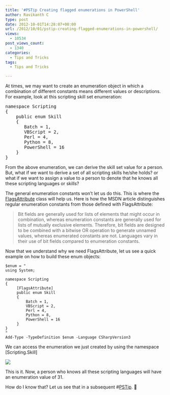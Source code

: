 ```yaml
---
title: '#PSTip Creating flagged enumerations in PowerShell'
author: Ravikanth C
type: post
date: 2012-10-01T14:28:07+00:00
url: /2012/10/01/pstip-creating-flagged-enumerations-in-powershell/
views:
  - 10534
post_views_count:
  - 1340
categories:
  - Tips and Tricks
tags:
  - Tips and Tricks

---
```

At times, we may want to create an enumeration object in which a combination of different constants means different values or descriptions. For example, look at this scripting skill set enumeration:

<pre class="brush: powershell; title: ; notranslate" title="">namespace Scripting
{
    public enum Skill
    {
       Batch = 1,
       VBScript = 2,
       Perl = 4,
       Python = 8,
       PowerShell = 16
    }
}
</pre>

From the above enumeration, we can derive the skill set value for a person. But, what if we want to derive a set of all scripting skills he/she holds? or what if we want to assign a value to a person to denote that he knows all these scripting languages or skills?

The general enumeration constants won’t let us do this. This is where the [FlagsAttribute][1] class will help us. Here is how the MSDN article distinguishes regular enumeration constants from those defined with FlagsAttribute:

> Bit fields are generally used for lists of elements that might occur in combination, whereas enumeration constants are generally used for lists of mutually exclusive elements. Therefore, bit fields are designed to be combined with a bitwise OR operation to generate unnamed values, whereas enumerated constants are not. Languages vary in their use of bit fields compared to enumeration constants.

Now that we understand why we need FlagsAttribute, let us see a quick example on how to build these enum objects:

```
$enum = "
using System;

namespace Scripting
{
     [FlagsAttribute]
     public enum Skill
     {
         Batch = 1,
         VBScript = 2,
         Perl = 4,
         Python = 8,
         PowerShell = 16
     }
}
"
Add-Type -TypeDefinition $enum -Language CSharpVersion3
```

We can access the enumeration we just created by using the namespace [Scripting.Skill]

![](/images/enum1.png)

This is it. Now, a person who knows all these scripting languages will have an enumeration value of 31.

How do I know that? Let us see that in a subsequent #[PSTip][2]. 🙂

[1]: http://msdn.microsoft.com/en-us/library/system.flagsattribute.aspx
[2]: /category/columns/tipsandtricks/